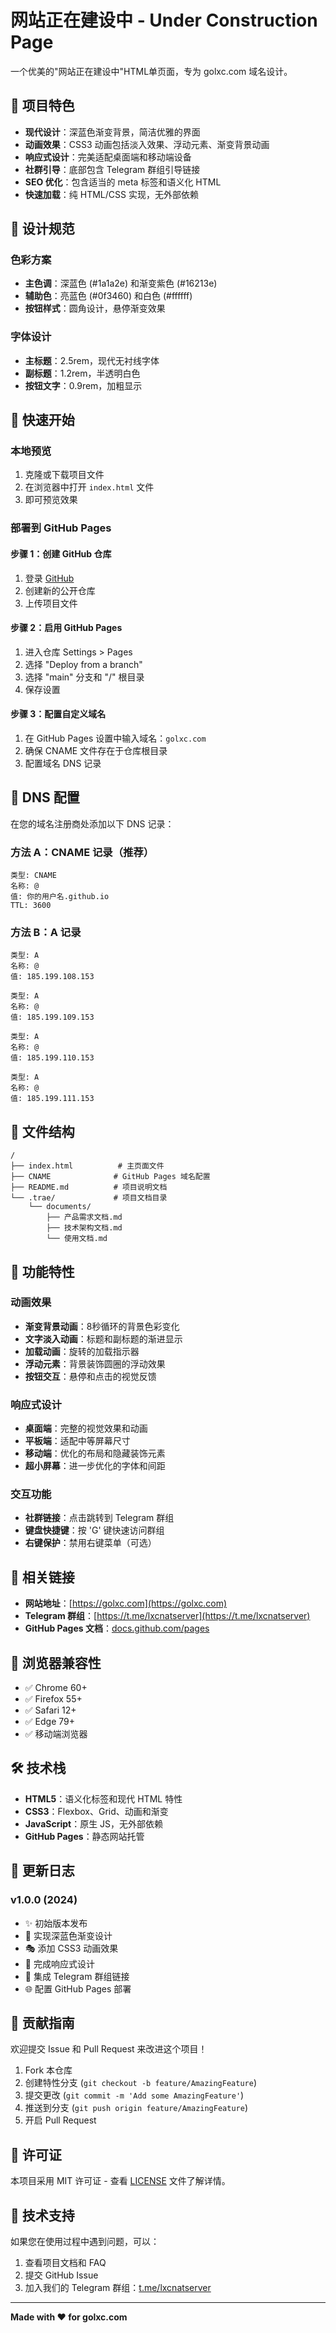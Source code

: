 # 网站正在建设中 - Under Construction Page

一个优美的"网站正在建设中"HTML单页面，专为 golxc.com 域名设计。

## 🌟 项目特色

- **现代设计**：深蓝色渐变背景，简洁优雅的界面
- **动画效果**：CSS3 动画包括淡入效果、浮动元素、渐变背景动画
- **响应式设计**：完美适配桌面端和移动端设备
- **社群引导**：底部包含 Telegram 群组引导链接
- **SEO 优化**：包含适当的 meta 标签和语义化 HTML
- **快速加载**：纯 HTML/CSS 实现，无外部依赖

## 🎨 设计规范

### 色彩方案
- **主色调**：深蓝色 (#1a1a2e) 和渐变紫色 (#16213e)
- **辅助色**：亮蓝色 (#0f3460) 和白色 (#ffffff)
- **按钮样式**：圆角设计，悬停渐变效果

### 字体设计
- **主标题**：2.5rem，现代无衬线字体
- **副标题**：1.2rem，半透明白色
- **按钮文字**：0.9rem，加粗显示

## 🚀 快速开始

### 本地预览
1. 克隆或下载项目文件
2. 在浏览器中打开 `index.html` 文件
3. 即可预览效果

### 部署到 GitHub Pages

#### 步骤 1：创建 GitHub 仓库
1. 登录 [GitHub](https://github.com)
2. 创建新的公开仓库
3. 上传项目文件

#### 步骤 2：启用 GitHub Pages
1. 进入仓库 Settings > Pages
2. 选择 "Deploy from a branch"
3. 选择 "main" 分支和 "/" 根目录
4. 保存设置

#### 步骤 3：配置自定义域名
1. 在 GitHub Pages 设置中输入域名：`golxc.com`
2. 确保 CNAME 文件存在于仓库根目录
3. 配置域名 DNS 记录

## 🔧 DNS 配置

在您的域名注册商处添加以下 DNS 记录：

### 方法 A：CNAME 记录（推荐）
```
类型: CNAME
名称: @
值: 你的用户名.github.io
TTL: 3600
```

### 方法 B：A 记录
```
类型: A
名称: @
值: 185.199.108.153

类型: A
名称: @
值: 185.199.109.153

类型: A
名称: @
值: 185.199.110.153

类型: A
名称: @
值: 185.199.111.153
```

## 📁 文件结构

```
/
├── index.html          # 主页面文件
├── CNAME              # GitHub Pages 域名配置
├── README.md          # 项目说明文档
└── .trae/             # 项目文档目录
    └── documents/
        ├── 产品需求文档.md
        ├── 技术架构文档.md
        └── 使用文档.md
```

## 🎯 功能特性

### 动画效果
- **渐变背景动画**：8秒循环的背景色彩变化
- **文字淡入动画**：标题和副标题的渐进显示
- **加载动画**：旋转的加载指示器
- **浮动元素**：背景装饰圆圈的浮动效果
- **按钮交互**：悬停和点击的视觉反馈

### 响应式设计
- **桌面端**：完整的视觉效果和动画
- **平板端**：适配中等屏幕尺寸
- **移动端**：优化的布局和隐藏装饰元素
- **超小屏幕**：进一步优化的字体和间距

### 交互功能
- **社群链接**：点击跳转到 Telegram 群组
- **键盘快捷键**：按 'G' 键快速访问群组
- **右键保护**：禁用右键菜单（可选）

## 🔗 相关链接

- **网站地址**：[https://golxc.com](https://golxc.com)
- **Telegram 群组**：[https://t.me/lxcnatserver](https://t.me/lxcnatserver)
- **GitHub Pages 文档**：[docs.github.com/pages](https://docs.github.com/en/pages)

## 📱 浏览器兼容性

- ✅ Chrome 60+
- ✅ Firefox 55+
- ✅ Safari 12+
- ✅ Edge 79+
- ✅ 移动端浏览器

## 🛠️ 技术栈

- **HTML5**：语义化标签和现代 HTML 特性
- **CSS3**：Flexbox、Grid、动画和渐变
- **JavaScript**：原生 JS，无外部依赖
- **GitHub Pages**：静态网站托管

## 📝 更新日志

### v1.0.0 (2024)
- ✨ 初始版本发布
- 🎨 实现深蓝色渐变设计
- 🎭 添加 CSS3 动画效果
- 📱 完成响应式设计
- 🔗 集成 Telegram 群组链接
- 🌐 配置 GitHub Pages 部署

## 🤝 贡献指南

欢迎提交 Issue 和 Pull Request 来改进这个项目！

1. Fork 本仓库
2. 创建特性分支 (`git checkout -b feature/AmazingFeature`)
3. 提交更改 (`git commit -m 'Add some AmazingFeature'`)
4. 推送到分支 (`git push origin feature/AmazingFeature`)
5. 开启 Pull Request

## 📄 许可证

本项目采用 MIT 许可证 - 查看 [LICENSE](LICENSE) 文件了解详情。

## 💬 技术支持

如果您在使用过程中遇到问题，可以：

1. 查看项目文档和 FAQ
2. 提交 GitHub Issue
3. 加入我们的 Telegram 群组：[t.me/lxcnatserver](https://t.me/lxcnatserver)

---

**Made with ❤️ for golxc.com**
